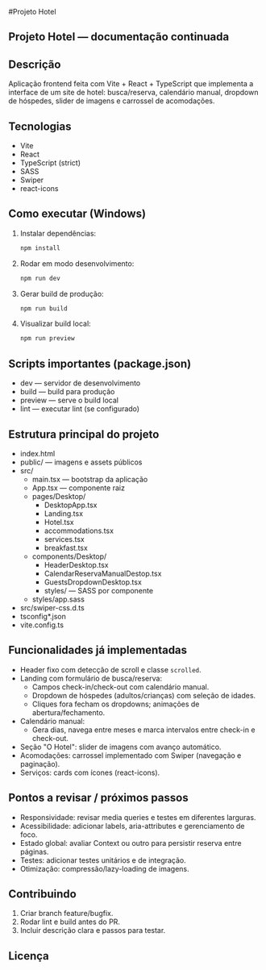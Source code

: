 #Projeto Hotel

## Projeto Hotel — documentação continuada

Descrição
---------
Aplicação frontend feita com Vite + React + TypeScript que implementa a interface de um site de hotel: busca/reserva, calendário manual, dropdown de hóspedes, slider de imagens e carrossel de acomodações.

Tecnologias
----------
- Vite
- React
- TypeScript (strict)
- SASS
- Swiper
- react-icons

Como executar (Windows)
-----------------------
1. Instalar dependências:
   ```powershell
   npm install
   ```
2. Rodar em modo desenvolvimento:
   ```powershell
   npm run dev
   ```
3. Gerar build de produção:
   ```powershell
   npm run build
   ```
4. Visualizar build local:
   ```powershell
   npm run preview
   ```

Scripts importantes (package.json)
---------------------------------
- dev — servidor de desenvolvimento
- build — build para produção
- preview — serve o build local
- lint — executar lint (se configurado)

Estrutura principal do projeto
------------------------------
- index.html
- public/ — imagens e assets públicos
- src/
  - main.tsx — bootstrap da aplicação
  - App.tsx — componente raiz
  - pages/Desktop/
    - DesktopApp.tsx
    - Landing.tsx
    - Hotel.tsx
    - accommodations.tsx
    - services.tsx
    - breakfast.tsx
  - components/Desktop/
    - HeaderDesktop.tsx
    - CalendarReservaManualDestop.tsx
    - GuestsDropdownDesktop.tsx
    - styles/ — SASS por componente
  - styles/app.sass
- src/swiper-css.d.ts
- tsconfig*.json
- vite.config.ts

Funcionalidades já implementadas
--------------------------------
- Header fixo com detecção de scroll e classe `scrolled`.
- Landing com formulário de busca/reserva:
  - Campos check-in/check-out com calendário manual.
  - Dropdown de hóspedes (adultos/crianças) com seleção de idades.
  - Cliques fora fecham os dropdowns; animações de abertura/fechamento.
- Calendário manual:
  - Gera dias, navega entre meses e marca intervalos entre check-in e check-out.
- Seção "O Hotel": slider de imagens com avanço automático.
- Acomodações: carrossel implementado com Swiper (navegação e paginação).
- Serviços: cards com ícones (react-icons).

Pontos a revisar / próximos passos
---------------------------------
- Responsividade: revisar media queries e testes em diferentes larguras.
- Acessibilidade: adicionar labels, aria-attributes e gerenciamento de foco.
- Estado global: avaliar Context ou outro para persistir reserva entre páginas.
- Testes: adicionar testes unitários e de integração.
- Otimização: compressão/lazy-loading de imagens.

Contribuindo
-----------
1. Criar branch feature/bugfix.
2. Rodar lint e build antes do PR.
3. Incluir descrição clara e passos para testar.

Licença
-------